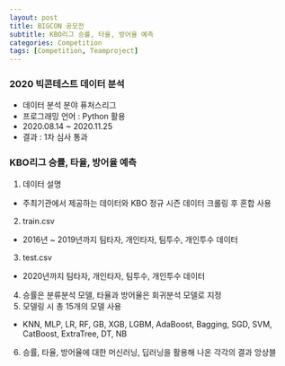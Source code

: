 ```yaml
---
layout: post
title: BIGCON 공모전
subtitle: KBO리그 승률, 타율, 방어율 예측
categories: Competition
tags: [Competition, Teamproject]
---
```


<!-- This note demonstrates some of what [Markdown][1] is capable of doing.

## An exhibit of Markdown



*Note: Feel free to play with this page. Unlike regular notes, this doesn't automatically save itself.* -->

### 2020 빅콘테스트 데이터 분석 

* 데이터 분석 분야 퓨처스리그
* 프로그래밍 언어 : Python 활용
* 2020.08.14 ~ 2020.11.25
* 결과 : 1차 심사 통과

### KBO리그 승률, 타율, 방어율 예측

1. 데이터 설명
  - 주최기관에서 제공하는 데이터와 KBO 정규 시즌 데이터 크롤링 후 혼합 사용
2. train.csv
  - 2016년 ~ 2019년까지 팀타자, 개인타자, 팀투수, 개인투수 데이터
3. test.csv
  - 2020년까지 팀타자, 개인타자, 팀투수, 개인투수 데이터
4. 승률은 분류분석 모델, 타율과 방어율은 회귀분석 모델로 지정
5. 모델링 시 총 15개의 모델 사용
  - KNN, MLP, LR, RF, GB, XGB, LGBM, AdaBoost, Bagging, SGD, SVM, CatBoost, ExtraTree, DT, NB
6. 승률, 타율, 방어율에 대한 머신러닝, 딥러닝을 활용해 나온 각각의 결과 앙상블


<!-- Paragraphs can be written like so. A paragraph is the basic block of Markdown. A paragraph is what text will turn into when there is no reason it should become anything else.

Paragraphs must be separated by a blank line. Basic formatting of *italics* and **bold** is supported. This *can be **nested** like* so.

## Lists

### Ordered list

1. Item 1
2. A second item
3. Number 3
4. Ⅳ

*Note: the fourth item uses the Unicode character for [Roman numeral four][2].*

### Unordered list

* An item
* Another item
* Yet another item
* And there's more...

## Paragraph modifiers

### Code block

    Code blocks are very useful for developers and other people who look at code or other things that are written in plain text. As you can see, it uses a fixed-width font.

You can also make `inline code` to add code into other things.

### Quote

> Here is a quote. What this is should be self explanatory. Quotes are automatically indented when they are used.

## Headings

There are six levels of headings. They correspond with the six levels of HTML headings. You've probably noticed them already in the page. Each level down uses one more hash character.

### Headings *can* also contain **formatting**

### They can even contain `inline code`

Of course, demonstrating what headings look like messes up the structure of the page.

I don't recommend using more than three or four levels of headings here, because, when you're smallest heading isn't too small, and you're largest heading isn't too big, and you want each size up to look noticeably larger and more important, there there are only so many sizes that you can use.

## URLs

URLs can be made in a handful of ways:

* A named link to [MarkItDown][3]. The easiest way to do these is to select what you want to make a link and hit `Ctrl+L`.
* Another named link to [MarkItDown](http://www.markitdown.net/)
* Sometimes you just want a URL like <http://www.markitdown.net/>.

## Horizontal rule

A horizontal rule is a line that goes across the middle of the page.

---

It's sometimes handy for breaking things up.

## Images

Markdown can also contain images. I'll need to add something here sometime.

## Finally

There's actually a lot more to Markdown than this. See the official [introduction][4] and [syntax][5] for more information. However, be aware that this is not using the official implementation, and this might work subtly differently in some of the little things.


  [1]: http://daringfireball.net/projects/markdown/
  [2]: http://www.fileformat.info/info/unicode/char/2163/index.htm
  [3]: http://www.markitdown.net/
  [4]: http://daringfireball.net/projects/markdown/basics
  [5]: http://daringfireball.net/projects/markdown/syntax -->
